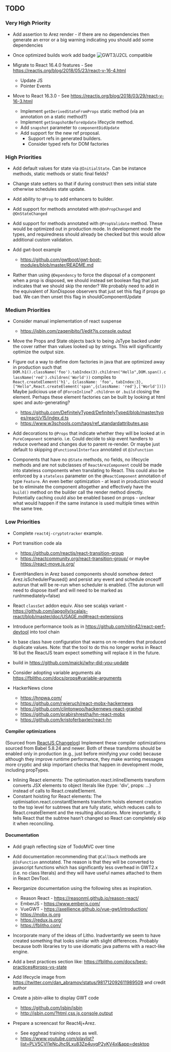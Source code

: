 ## TODO

### Very High Priority

* Add assertion to Arez render - if there are no dependencies then generate an error or a big warning
  indicating you should add some dependencies

* Once optimized builds work add badge
![GWT3/J2CL compatible](https://img.shields.io/badge/GWT3/J2CL-compatible-brightgreen.svg)

* Migrate to React 16.4.0 features - See https://reactjs.org/blog/2018/05/23/react-v-16-4.html
  - Update JS
  - Pointer Events

* Move to React 16.3.0 - See https://reactjs.org/blog/2018/03/29/react-v-16-3.html
  - Implement `getDerivedStateFromProps` static method (via an annotation on a static method?)
  - Implement `getSnapshotBeforeUpdate` lifecycle method.
  - Add `snapshot` parameter to `componentDidUpdate`
  - Add support for the new ref proposal.
    - Support refs in generated builders.
    - Consider typed refs for DOM factories

### High Priorities

* Add default values for state via `@InitialState`. Can be instance methods, static methods or static final fields?

* Change state setters so that if during construct then sets initial state otherwise schedules state update.

* Add ability to `@Prop` to add enhancers to builder.

* Add support for methods annotated with `@OnPropChanged` and `@OnStateChanged`

* Add support for methods annotated with `@PropValidate` method. These would be optimized out in production mode.
  In development mode the types, and requiredness should already be checked but this would allow additional custom
  validation.

* Add gwt-boot example
  - https://github.com/gwtboot/gwt-boot-modules/blob/master/README.md

* Rather than using `@Dependency` to force the disposal of a component when a prop is disposed, we should instead
  set boolean flag that just indicates that we should skip the render? We probably need to add in the equivalent
  of XonDispose observers that just set this flag if props go bad. We can then unset this flag in shouldComponentUpdate

### Medium Priorities

* Consider manual implementation of react suspense
  - https://jsbin.com/zaqenibito/1/edit?js,console,output

* Move the Props and State objects back to being JsType backed under the cover rather than values looked up by
  strings. This will significantly optimize the output size.

* Figure out a way to define dom factories in java that are optimized away in production such that
  `DOM.h1().className('foo').tabIndex(3).children("Hello",DOM.span().className('red').children('World'))`
  compiles to `React.createElement('h1', {className: 'foo', tabIndex:3},["Hello",React.createElement('span',{className: 'red'},['World'])])`
  Maybe judicious use of `@ForceInline`? `.children` or `.build` closing the element. Perhaps these
  element factories can be built by looking at html spec and auto-generating?
  - https://github.com/DefinitelyTyped/DefinitelyTyped/blob/master/types/react/v15/index.d.ts
  - https://www.w3schools.com/tags/ref_standardattributes.asp

* Add decorations to `@Props` that indicate whether they will be looked at in `PureComponent` scenario. i.e.
  Could decide to skip event handlers to reduce overhead and changes due to parent re-render. Or maybe just
  default to skipping `@FunctionalInterface` annotated ot `@JsFunction`

* Components that have no `@State` methods, no fields, no lifecycle methods and are not subclasses of
  `ReactArezComponent` could be made into stateless components when translating to React. This could also
  be enforced by a `stateless` parameter on the `@ReactComponent` annotation of type `Feature`. An even
  better optimization - at least in production would be to eliminate the component altogether and effectively
  have the `build()` method on the builder call the render method directly. Potentially caching could also
  be enabled based on props - unclear what would happen if the same instance is used multiple times within the
  same tree.

### Low Priorities

* Complete `react4j-cryptotracker` example.

* Port transition code ala
  - https://github.com/reactjs/react-transition-group
  - https://reactcommunity.org/react-transition-group/
  or maybe https://react-move.js.org/

* EventHandlers in Arez based components should somehow detect Arez.isSchedulerPaused() and persist any event and
  schedule onceoff autorun that will be re-run when scheduler is enabled. (The autorun will need to dispose itself
  and will need to be marked as runImmediately=false)

* React `classSet` addon equiv. Also see scalajs variant - https://github.com/japgolly/scalajs-react/blob/master/doc/USAGE.md#react-extensions

* Introduce performance tools as in https://github.com/nitin42/react-perf-devtool into tool chain

* In base class have configuration that warns on re-renders that produced duplicate values. Note: that the tool to do
  this no longer works in React 16 but the ReactJS team expect something will replace it in the future.

* build in https://github.com/maicki/why-did-you-update

* Consider adopting variable arguments ala https://fblitho.com/docs/props#variable-arguments

* HackerNews clone
  - https://hnpwa.com/
  - https://github.com/rwieruch/react-mobx-hackernews
  - https://github.com/clintonwoo/hackernews-react-graphql
  - https://github.com/prabirshrestha/hn-react-mobx
  - https://github.com/kristoferbaxter/react-hn

#### Compiler optimizations

(Sourced from [ReactJS Changelog](https://reactjs.org/blog/2015/10/07/react-v0.14.html#compiler-optimizations))
Implement these compiler optimizations sourced from Babel 5.8.24 and newer. Both of these transforms should be enabled
only in production (e.g., just before minifying your code) because although they improve runtime performance, they make
warning messages more cryptic and skip important checks that happen in development mode, including propTypes.

* Inlining React elements: The optimisation.react.inlineElements transform converts JSX elements to object literals
  like {type: 'div', props: ...} instead of calls to React.createElement.
* Constant hoisting for React elements: The optimisation.react.constantElements transform hoists element creation to
  the top level for subtrees that are fully static, which reduces calls to React.createElement and the resulting
  allocations. More importantly, it tells React that the subtree hasn’t changed so React can completely skip it
  when reconciling.

#### Documentation

* Add graph reflecting size of TodoMVC over time

* Add documentation recommending that `@Callback` methods are `@JsFunction` annotated. The reason is that they
  will be converted to javascript functions which has significantly less overhead in GWT2.x (i.e. no class
  literals) and they will have useful names attached to them in React DevTool.

* Reorganize documentation using the following sites as inspiration.
  - Reason React - https://reasonml.github.io/reason-react/
  - EmberJS - https://www.emberjs.com/
  - VueGWT - https://axellience.github.io/vue-gwt/introduction/
  - https://mobx.js.org
  - https://redux.js.org/
  - https://fblitho.com/

* Incorporate many of the ideas of Litho. Inadvertantly we seem to have created something that looks similar with
  slight differences. Probably because both libraries try to use idiomatic java patterns with a react-like engine.

* Add a best practices section like: https://fblitho.com/docs/best-practices#props-vs-state

* Add lifecycle image from https://twitter.com/dan_abramov/status/981712092611989509 and credit author

* Create a jsbin-alike to display GWT code
  - https://github.com/jsbin/jsbin
  - http://jsbin.com/?html,css,js,console,output

* Prepare a screencast for React4j+Arez.
  - See egghead training videos as well.
  - https://www.youtube.com/playlist?list=PLV5CVI1eNcJhc9Lxu83Zp4uyqP2yKV4xl&app=desktop
